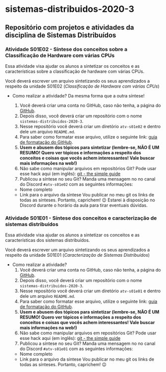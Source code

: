 # sistemas-distribuidos-2020-3

## Repositório com projetos e atividades da disciplina de Sistemas Distribuídos

### Atividade S01E02 - Síntese dos conceitos sobre a Classificação de Hardware com várias CPUs

Essa atividade visa ajudar os alunos a sintetizar os conceitos e as características sobre a classificação de hardware com várias CPUs.

Você deverá escrever um arquivo sintetizando os seus aprendizados a respeito da unidade S01E02 (*Classificação de Hardware com várias CPUs*)

- Como realizar a atividade?
  Da mesma forma que a outra síntese!
  
  1. Você deverá criar uma conta no GitHub, caso não tenha, a página do [GitHub](https://github.com/).
  2. Depois disso, você deverá criar um repositório com o nome `sistemas-distribuidos-2020-3`.
  3. Nesse repositório você deverá criar um diretório `atv-s01e02` e dentro dele um arquivo `README.md`.
  4. Para saber como formatar esse arquivo, utilize o seguinte link: [guia de formatação do GitHub](https://help.github.com/pt/github/writing-on-github/basic-writing-and-formatting-syntax).
  5. **Usem e abusem dos tópicos para sintetizar (lembre-se, NÃO É UM RESUMO! Quero ver tópicos e informações a respeito dos conceitos e coisas que vocês achem interessantes! Vale buscar mais informações na web!)**
  6. Não sabe como manipular arquivos em repositórios Git? Pode usar esse hack aqui (em inglês): [git - the simple guide](https://rogerdudler.github.io/git-guide/)
  7. Publicou a síntese no seu Git? Manda uma mensagem no no canal do Discord `#atv-s01e02` com as seguintes informações:
    - Nome completo
    - Link para o arquivo da síntese
  Vou publicar no meu git os links de todas as sínteses. Portanto, caprichem! 😉
  Estarei à disposição no Discord durante o horário da aula para tirar eventuais dúvidas.


### Atividade S01E01 - Síntese dos conceitos e caracterização de sistemas distribuídos

Essa atividade visa ajudar os alunos a sintetizar os conceitos e as características dos sistemas distribuídos.

Você deverá escrever um arquivo sintetizando os seus aprendizados a respeito da unidade S01E01 (*Caracterização de Sistemas Distribuídos*)

- Como realizar a atividade?
  1. Você deverá criar uma conta no GitHub, caso não tenha, a página do [GitHub](https://github.com/).
  2. Depois disso, você deverá criar um repositório com o nome `sistemas-distribuidos-2020-3`.
  3. Nesse repositório você deverá criar um diretório `atv-s01e01` e dentro dele um arquivo `README.md`.
  4. Para saber como formatar esse arquivo, utilize o seguinte link: [guia de formatação do GitHub](https://help.github.com/pt/github/writing-on-github/basic-writing-and-formatting-syntax).
  5. **Usem e abusem dos tópicos para sintetizar (lembre-se, NÃO É UM RESUMO! Quero ver tópicos e informações a respeito dos conceitos e coisas que vocês achem interessantes! Vale buscar mais informações na web!)**
  6. Não sabe como manipular arquivos em repositórios Git? Pode usar esse hack aqui (em inglês): [git - the simple guide](https://rogerdudler.github.io/git-guide/)
  7. Publicou a síntese no seu Git? Manda uma mensagem no no canal do Discord `#atv-s01e01` com as seguintes informações:
    - Nome completo
    - Link para o arquivo da síntese
  Vou publicar no meu git os links de todas as sínteses. Portanto, caprichem! 😉
